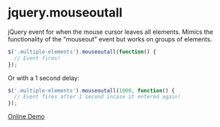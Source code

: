 # jquery.mouseoutall
jQuery event for when the mouse cursor leaves all elements. Mimics the functionality of the "mouseout" event but works on groups of elements.

```javascript
$('.multiple-elements').mouseoutall(function() {
  // Event fires!
});
```

Or with a 1 second delay:

```javascript
$('.multiple-elements').mouseoutall(1000, function() {
  // Event fires after 1 second incase it entered again!
});
```

[Online Demo](https://rawgit.com/simon-thorpe/jquery.mouseoutall/master/demo.html)
